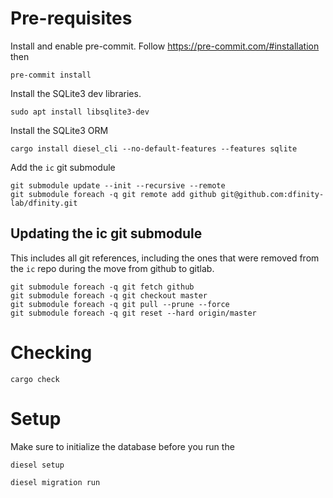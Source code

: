 # Pre-requisites

Install and enable pre-commit. Follow https://pre-commit.com/#installation then
```
pre-commit install
```

Install the SQLite3 dev libraries.
```
sudo apt install libsqlite3-dev
```

Install the SQLite3 ORM
```
cargo install diesel_cli --no-default-features --features sqlite
```

Add the `ic` git submodule
```
git submodule update --init --recursive --remote
git submodule foreach -q git remote add github git@github.com:dfinity-lab/dfinity.git
```

## Updating the ic git submodule

This includes all git references, including the ones that were removed from the `ic` repo during the move from github to gitlab.
```
git submodule foreach -q git fetch github
git submodule foreach -q git checkout master
git submodule foreach -q git pull --prune --force
git submodule foreach -q git reset --hard origin/master
```

# Checking

```
cargo check
```

# Setup

Make sure to initialize the database before you run the
```
diesel setup
```

```
diesel migration run
```
